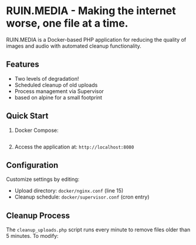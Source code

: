 # RUIN.MEDIA - Making the internet worse, one file at a time.

RUIN.MEDIA is a Docker-based PHP application for reducing the quality of images and audio with automated cleanup functionality.

## Features
- Two levels of degradation!
- Scheduled cleanup of old uploads
- Process management via Supervisor
- based on alpine for a small footprint


## Quick Start
1. Docker Compose:
   ```docker-compose up -d
   ```
3. Access the application at: `http://localhost:8080`


## Configuration
Customize settings by editing:
- Upload directory: `docker/nginx.conf` (line 15)
- Cleanup schedule: `docker/supervisor.conf` (cron entry)


## Cleanup Process
The `cleanup_uploads.php` script runs every minute to remove files older than 5 minutes. To modify:
